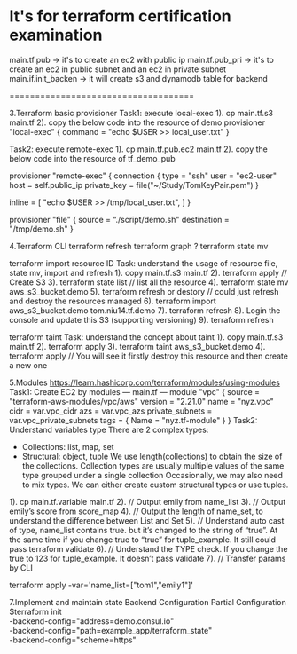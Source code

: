 # It's for terraform certification examination 
main.tf.pub -> it's to create an ec2 with public ip
main.tf.pub_pri -> it's to create an ec2 in public subnet and an ec2 in private subnet
main.if.init_backen -> it will create s3 and dynamodb table for backend

====================================

3.Terraform basic
provisioner
Task1: execute local-exec
1). cp main.tf.s3 main.tf
2). copy the below code into the resource of demo
  provisioner "local-exec" {
    command = "echo $USER >> local_user.txt"
  }

Task2: execute remote-exec
1). cp main.tf.pub.ec2 main.tf
2). copy the below code into the resource of tf_demo_pub

provisioner "remote-exec" {
  connection {
    type        = "ssh"
    user        = "ec2-user"
    host        = self.public_ip
    private_key = file("~/Study/TomKeyPair.pem")
  }

  inline = [
    "echo $USER >> /tmp/local_user.txt",
  ]
}

provisioner "file" {
  source      = “./script/demo.sh"
  destination = "/tmp/demo.sh"
}





4.Terraform CLI
terraform refresh
terraform graph ?
terraform state mv

terraform import resource ID 
Task: understand the usage of resource file, state mv, import and refresh
1). copy main.tf.s3 main.tf
2). terraform apply  // Create S3
3). terraform state list // list all the resource
4). terraform state mv aws_s3_bucket.demo
5). terraform refresh or destory // could just refresh and destroy the resources managed
6). terraform import aws_s3_bucket.demo tom.niu14.tf.demo
7). terraform refresh
8). Login the console and update this S3 (supporting versioning)
9). terraform refresh

terraform taint
Task: understand the concept about taint
1). copy main.tf.s3 main.tf
2). terraform apply
3). terraform taint aws_s3_bucket.demo
4). terraform apply // You will see it firstly destroy this resource and then create a new one

5.Modules
https://learn.hashicorp.com/terraform/modules/using-modules
Task1: Create EC2 by modules
— main.tf —
module "vpc" {
  source  = "terraform-aws-modules/vpc/aws"
  version = "2.21.0"
  name = "nyz.vpc"
  cidr = var.vpc_cidr
  azs           = var.vpc_azs
  private_subnets  = var.vpc_private_subnets
  tags = {
    Name = "nyz.tf-module"
  }
}
Task2: Understand variables type
There are 2 complex types:
* Collections: list, map, set
* Structural: object, tuple
We use length(collections) to obtain the size of the collections. 
Collection types are usually multiple values of the same type grouped under a single collection
Occasionally, we may also need to mix types. We can either create custom structural types or use tuples.

1). cp main.tf.variable main.tf
2). // Output emily from name_list
3). // Output emily’s score from score_map
4). // Output the length of name_set, to understand the difference between List and Set
5). // Understand auto cast of type, name_list contains true. but it’s changed to the string of “true”. At the same time if you change true to “true” for tuple_example. It still could pass terraform validate
6). // Understand the TYPE check. If you change the true to 123 for tuple_example. It doesn’t pass validate
7). // Transfer params by CLI

 terraform apply -var='name_list=["tom1","emily1"]'

7.Implement and maintain state
Backend Configuration
Partial Configuration
$terraform init \
    -backend-config="address=demo.consul.io" \
    -backend-config="path=example_app/terraform_state" \
    -backend-config="scheme=https"




